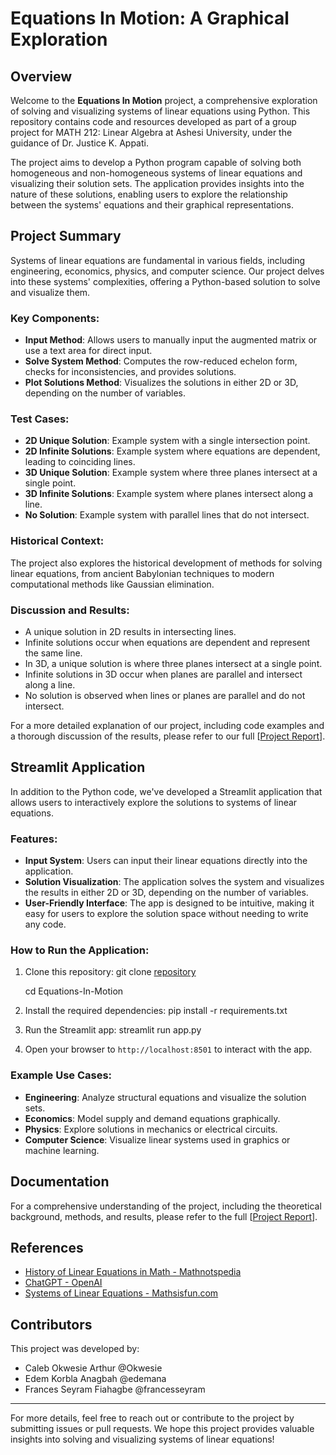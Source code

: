 # Equations In Motion: A Graphical Exploration

## Overview

Welcome to the **Equations In Motion** project, a comprehensive exploration of solving and visualizing systems of linear equations using Python. This repository contains code and resources developed as part of a group project for MATH 212: Linear Algebra at Ashesi University, under the guidance of Dr. Justice K. Appati.

The project aims to develop a Python program capable of solving both homogeneous and non-homogeneous systems of linear equations and visualizing their solution sets. The application provides insights into the nature of these solutions, enabling users to explore the relationship between the systems' equations and their graphical representations.

## Project Summary

Systems of linear equations are fundamental in various fields, including engineering, economics, physics, and computer science. Our project delves into these systems' complexities, offering a Python-based solution to solve and visualize them.

### Key Components:
- **Input Method**: Allows users to manually input the augmented matrix or use a text area for direct input.
- **Solve System Method**: Computes the row-reduced echelon form, checks for inconsistencies, and provides solutions.
- **Plot Solutions Method**: Visualizes the solutions in either 2D or 3D, depending on the number of variables.

### Test Cases:
- **2D Unique Solution**: Example system with a single intersection point.
- **2D Infinite Solutions**: Example system where equations are dependent, leading to coinciding lines.
- **3D Unique Solution**: Example system where three planes intersect at a single point.
- **3D Infinite Solutions**: Example system where planes intersect along a line.
- **No Solution**: Example system with parallel lines that do not intersect.

### Historical Context:
The project also explores the historical development of methods for solving linear equations, from ancient Babylonian techniques to modern computational methods like Gaussian elimination.

### Discussion and Results:
- A unique solution in 2D results in intersecting lines.
- Infinite solutions occur when equations are dependent and represent the same line.
- In 3D, a unique solution is where three planes intersect at a single point.
- Infinite solutions in 3D occur when planes are parallel and intersect along a line.
- No solution is observed when lines or planes are parallel and do not intersect.

For a more detailed explanation of our project, including code examples and a thorough discussion of the results, please refer to our full [[Project Report](https://github.com/edemana/LA_Project/blob/main/Linear%20Algebra%20Report.pdf)].

## Streamlit Application

In addition to the Python code, we've developed a Streamlit application that allows users to interactively explore the solutions to systems of linear equations.

### Features:
- **Input System**: Users can input their linear equations directly into the application.
- **Solution Visualization**: The application solves the system and visualizes the results in either 2D or 3D, depending on the number of variables.
- **User-Friendly Interface**: The app is designed to be intuitive, making it easy for users to explore the solution space without needing to write any code.

### How to Run the Application:

1. Clone this repository:
   git clone [repository](https://github.com/edemana/LA_Project)

   cd Equations-In-Motion
   

3. Install the required dependencies:
   pip install -r requirements.txt
  

4. Run the Streamlit app:
   streamlit run app.py

5. Open your browser to `http://localhost:8501` to interact with the app.

### Example Use Cases:
- **Engineering**: Analyze structural equations and visualize the solution sets.
- **Economics**: Model supply and demand equations graphically.
- **Physics**: Explore solutions in mechanics or electrical circuits.
- **Computer Science**: Visualize linear systems used in graphics or machine learning.

## Documentation

For a comprehensive understanding of the project, including the theoretical background, methods, and results, please refer to the full [[Project Report](https://github.com/edemana/LA_Project/blob/main/Linear%20Algebra%20Report.pdf)].

## References

- [History of Linear Equations in Math - Mathnotspedia](https://mathnotespedia.in/history-of-linear-equations-in-math/)
- [ChatGPT - OpenAI](https://chatgpt.com)
- [Systems of Linear Equations - Mathsisfun.com](https://www.mathsisfun.com/algebra/systems-linear-equations.html)

## Contributors

This project was developed by:

- Caleb Okwesie Arthur @Okwesie
- Edem Korbla Anagbah @edemana
- Frances Seyram Fiahagbe @francesseyram

---

For more details, feel free to reach out or contribute to the project by submitting issues or pull requests. We hope this project provides valuable insights into solving and visualizing systems of linear equations!
